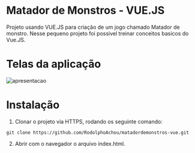 # Matador de Monstros - VUE.JS

Projeto usando VUE.JS para criação de um jogo chamado Matador de monstro. Nesse pequeno projeto foi possivel treinar conceitos basicos do Vue.JS.

# Telas da aplicação

![apresentacao](https://user-images.githubusercontent.com/55460568/90317761-eb11e000-df01-11ea-8bb2-5aaac12f3137.gif)

# Instalação

1. Clonar o projeto via HTTPS, rodando os seguinte comando:

`git clone https://github.com/RodolphoAchou/matadordemonstros-vue.git`

2. Abrir com o navegador o arquivo index.html.
